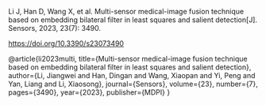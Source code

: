 Li J, Han D, Wang X, et al. Multi-sensor medical-image fusion technique based on embedding bilateral filter in least squares and salient detection[J]. Sensors, 2023, 23(7): 3490.


https://doi.org/10.3390/s23073490

@article{li2023multi,
  title={Multi-sensor medical-image fusion technique based on embedding bilateral filter in least squares and salient detection},
  author={Li, Jiangwei and Han, Dingan and Wang, Xiaopan and Yi, Peng and Yan, Liang and Li, Xiaosong},
  journal={Sensors},
  volume={23},
  number={7},
  pages={3490},
  year={2023},
  publisher={MDPI}
}
